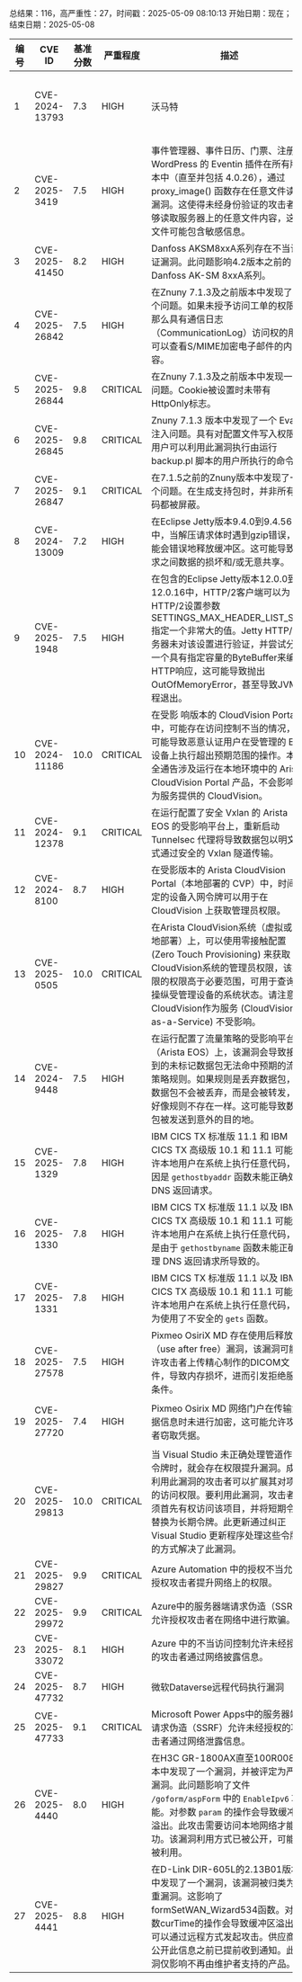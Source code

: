 总结果：116，高严重性：27，时间戳：2025-05-09 08:10:13
开始日期：现在；结束日期：2025-05-08

| 编号 | CVE ID | 基准分数 | 严重程度 | 描述 | 参考资料 |
|-----|--------|------------|----------|-------------|------------|
| 1 | CVE-2024-13793 | 7.3  | HIGH | 沃马特 | Multi-Vendor Marketplace WooCommerce Theme theme for WordPress is vulnerable to arbitrary shortcode execution in all versions up to, and including, 1.8.11. This is due to the software allowing users to execute an action that does not properly validate a value before running do_shortcode. This makes it possible for unauthenticated attackers to execute arbitrary shortcodes. | [1]https://themeforest.net/item/wolmart-multivendor-marketplace-woocommerce-theme/32947681#item-description__changelog<br>[2]https://www.wordfence.com/threat-intel/vulnerabilities/id/6eb57c97-f560-42d1-87bd-b19c60700956?source=cve |
| 2 | CVE-2025-3419 | 7.5  | HIGH | 事件管理器、事件日历、门票、注册 - WordPress 的 Eventin 插件在所有版本中（直至并包括 4.0.26），通过 proxy_image() 函数存在任意文件读取漏洞。这使得未经身份验证的攻击者能够读取服务器上的任意文件内容，这些文件可能包含敏感信息。 | [1]https://plugins.trac.wordpress.org/changeset/3284545/wp-event-solution/trunk/core/Admin/Hooks.php<br>[2]https://www.wordfence.com/threat-intel/vulnerabilities/id/1479071c-85c3-41fd-8ad7-f0dee32f201b?source=cve |
| 3 | CVE-2025-41450 | 8.2  | HIGH | Danfoss AKSM8xxA系列存在不当认证漏洞。此问题影响4.2版本之前的Danfoss AK-SM 8xxA系列。 | [1]https://sm800a.danfoss.com/sw_shared/SM800A-4.2.4.spk |
| 4 | CVE-2025-26842 | 7.5  | HIGH | 在Znuny 7.1.3及之前版本中发现了一个问题。如果未授予访问工单的权限，那么具有通信日志（CommunicationLog）访问权的用户可以查看S/MIME加密电子邮件的内容。 | [1]https://www.znuny.org/en/advisories/zsa-2025-01 |
| 5 | CVE-2025-26844 | 9.8  | CRITICAL | 在Znuny 7.1.3及之前版本中发现一个问题。Cookie被设置时未带有HttpOnly标志。 | [1]https://www.znuny.com<br>[2]https://www.znuny.org/en/advisories/zsa-2025-05 |
| 6 | CVE-2025-26845 | 9.8  | CRITICAL | Znuny 7.1.3 版本中发现了一个 Eval 注入问题。具有对配置文件写入权限的用户可以利用此漏洞执行由运行 backup.pl 脚本的用户所执行的命令。 | [1]https://www.znuny.com<br>[2]https://www.znuny.org/en/advisories/zsa-2025-03 |
| 7 | CVE-2025-26847 | 9.1  | CRITICAL | 在7.1.5之前的Znuny版本中发现了一个问题。在生成支持包时，并非所有密码都被屏蔽。 | [1]https://www.znuny.com<br>[2]https://www.znuny.org/en/advisories/zsa-2025-06 |
| 8 | CVE-2024-13009 | 7.2  | HIGH | 在Eclipse Jetty版本9.4.0到9.4.56中，当解压请求体时遇到gzip错误，可能会错误地释放缓冲区。这可能导致请求之间数据的损坏和/或无意共享。 | [1]https://github.com/jetty/jetty.project/security/advisories/GHSA-q4rv-gq96-w7c5<br>[2]https://gitlab.eclipse.org/security/cve-assignement/-/issues/48 |
| 9 | CVE-2025-1948 | 7.5  | HIGH | 在包含的Eclipse Jetty版本12.0.0到12.0.16中，HTTP/2客户端可以为HTTP/2设置参数SETTINGS_MAX_HEADER_LIST_SIZE指定一个非常大的值。Jetty HTTP/2服务器未对该设置进行验证，并尝试分配一个具有指定容量的ByteBuffer来编码HTTP响应，这可能导致抛出OutOfMemoryError，甚至导致JVM进程退出。 | [1]https://github.com/jetty/jetty.project/security/advisories/GHSA-889j-63jv-qhr8<br>[2]https://gitlab.eclipse.org/security/cve-assignement/-/issues/56 |
| 10 | CVE-2024-11186 | 10.0  | CRITICAL | 在受影 响版本的 CloudVision Portal 中，可能存在访问控制不当的情况，这可能导致恶意认证用户在受管理的 EOS 设备上执行超出预期范围的操作。本安全通告涉及运行在本地环境中的 Arista CloudVision Portal 产品，不会影响作为服务提供的 CloudVision。 | [1]https://www.arista.com/en/support/advisories-notices/security-advisory/21314-security-advisory-0114 |
| 11 | CVE-2024-12378 | 9.1  | CRITICAL | 在运行配置了安全 Vxlan 的 Arista EOS 的受影响平台上，重新启动 Tunnelsec 代理将导致数据包以明文形式通过安全的 Vxlan 隧道传输。 | [1]https://www.arista.com/en/support/advisories-notices/security-advisory/21289-security-advisory-0113 |
| 12 | CVE-2024-8100 | 8.7  | HIGH | 在受影版本的 Arista CloudVision Portal（本地部署的 CVP）中，时间绑定的设备入网令牌可以用于在 CloudVision 上获取管理员权限。 | [1]https://www.arista.com/en/support/advisories-notices/security-advisory/21316-security-advisory-0116 |
| 13 | CVE-2025-0505 | 10.0  | CRITICAL | 在Arista CloudVision系统（虚拟或本地部署）上，可以使用零接触配置 (Zero Touch Provisioning) 来获取CloudVision系统的管理员权限，该权限的权限高于必要范围，可用于查询或操纵受管理设备的系统状态。请注意，CloudVision作为服务 (CloudVision as-a-Service) 不受影响。 | [1]https://www.arista.com/en/support/advisories-notices/security-advisory/21315-security-advisory-0115 |
| 14 | CVE-2024-9448 | 7.5  | HIGH | 在运行配置了流量策略的受影响平台（Arista EOS）上，该漏洞会导致接收到的未标记数据包无法命中预期的流量策略规则。如果规则是丢弃数据包，则数据包不会被丢弃，而是会被转发，就好像规则不存在一样。这可能导致数据包被发送到意外的目的地。 | [1]https://www.arista.com/en/support/advisories-notices/security-advisory/21121-security-advisory-0112 |
| 15 | CVE-2025-1329 | 7.8  | HIGH | IBM CICS TX 标准版 11.1 和 IBM CICS TX 高级版 10.1 和 11.1 可能允许本地用户在系统上执行任意代码，原因是 `gethostbyaddr` 函数未能正确处理 DNS 返回请求。 | [1]https://www.ibm.com/support/pages/node/7232923<br>[2]https://www.ibm.com/support/pages/node/7232924 |
| 16 | CVE-2025-1330 | 7.8  | HIGH | IBM CICS TX 标准版 11.1 以及 IBM CICS TX 高级版 10.1 和 11.1 可能允许本地用户在系统上执行任意代码，这是由于 `gethostbyname` 函数未能正确处理 DNS 返回请求所导致的。 | [1]https://www.ibm.com/support/pages/node/7232923<br>[2]https://www.ibm.com/support/pages/node/7232924 |
| 17 | CVE-2025-1331 | 7.8  | HIGH | IBM CICS TX 标准版 11.1 以及 IBM CICS TX 高级版 10.1 和 11.1 可能允许本地用户在系统上执行任意代码，因为使用了不安全的 `gets` 函数。 | [1]https://www.ibm.com/support/pages/node/7232923<br>[2]https://www.ibm.com/support/pages/node/7232924 |
| 18 | CVE-2025-27578 | 7.5  | HIGH | Pixmeo OsiriX MD 存在使用后释放（use after free）漏洞，该漏洞可能允许攻击者上传精心制作的DICOM文件，导致内存损坏，进而引发拒绝服务条件。 | [1]https://www.cisa.gov/news-events/ics-medical-advisories/icsma-25-128-01<br>[2]https://www.osirix-viewer.com/about/contact/<br>[3]https://www.osirix-viewer.com/osirix/osirix-md/ |
| 19 | CVE-2025-27720 | 7.4  | HIGH | Pixmeo Osirix MD 网络门户在传输凭据信息时未进行加密，这可能允许攻击者窃取凭据。 | [1]https://www.cisa.gov/news-events/ics-medical-advisories/icsma-25-128-01<br>[2]https://www.osirix-viewer.com/about/contact/<br>[3]https://www.osirix-viewer.com/osirix/osirix-md/ |
| 20 | CVE-2025-29813 | 10.0  | CRITICAL | 当 Visual Studio 未正确处理管道作业令牌时，就会存在权限提升漏洞。成功利用此漏洞的攻击者可以扩展其对项目的访问权限。要利用此漏洞，攻击者必须首先有权访问该项目，并将短期令牌替换为长期令牌。此更新通过纠正 Visual Studio 更新程序处理这些令牌的方式解决了此漏洞。 | [1]https://msrc.microsoft.com/update-guide/vulnerability/CVE-2025-29813 |
| 21 | CVE-2025-29827 | 9.9  | CRITICAL | Azure Automation 中的授权不当允许授权攻击者提升网络上的权限。 | [1]https://msrc.microsoft.com/update-guide/vulnerability/CVE-2025-29827 |
| 22 | CVE-2025-29972 | 9.9  | CRITICAL | Azure中的服务器端请求伪造（SSRF）允许授权攻击者在网络中进行欺骗。 | [1]https://msrc.microsoft.com/update-guide/vulnerability/CVE-2025-29972 |
| 23 | CVE-2025-33072 | 8.1  | HIGH | Azure 中的不当访问控制允许未经授权的攻击者通过网络披露信息。 | [1]https://msrc.microsoft.com/update-guide/vulnerability/CVE-2025-33072 |
| 24 | CVE-2025-47732 | 8.7  | HIGH | 微软Dataverse远程代码执行漏洞 | [1]https://msrc.microsoft.com/update-guide/vulnerability/CVE-2025-47732 |
| 25 | CVE-2025-47733 | 9.1  | CRITICAL | Microsoft Power Apps中的服务器端请求伪造（SSRF）允许未经授权的攻击者通过网络泄露信息。 | [1]https://msrc.microsoft.com/update-guide/vulnerability/CVE-2025-47733 |
| 26 | CVE-2025-4440 | 8.0  | HIGH | 在H3C GR-1800AX直至100R008版本中发现了一个漏洞，并被评定为严重漏洞。此问题影响了文件 `/goform/aspForm` 中的 `EnableIpv6` 功能。对参数 `param` 的操作会导致缓冲区溢出。此攻击需要访问本地网络才能成功。该漏洞利用方式已被公开，可能会被利用。 | [1]https://github.com/CH13hh/tmp_store_cc/blob/main/H3C%20GR-1800AX/1.md<br>[2]https://vuldb.com/?ctiid.308048<br>[3]https://vuldb.com/?id.308048<br>[4]https://vuldb.com/?submit.557087 |
| 27 | CVE-2025-4441 | 8.8  | HIGH | 在D-Link DIR-605L的2.13B01版本中发现了一个漏洞，该漏洞被归类为严重漏洞。这影响了formSetWAN_Wizard534函数。对参数curTime的操作会导致缓冲区溢出。可以通过远程方式发起攻击。供应商在公开此信息之前已提前收到通知。此漏洞仅影响不再由维护者支持的产品。 | [1]https://github.com/jylsec/vuldb/blob/main/D-Link/dlink_dir605l/Buffer_overflow-formSetWAN_Wizard534-curTime/README.md<br>[2]https://vuldb.com/?ctiid.308049<br>[3]https://vuldb.com/?id.308049<br>[4]https://vuldb.com/?submit.558351<br>[5]https://www.dlink.com/ |